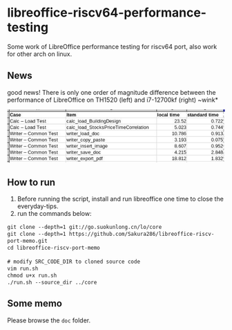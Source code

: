 
# libreoffice-riscv64-performance-testing

Some work of LibreOffice performance testing for riscv64 port, also work for other arch on linux.

## News

good news! There is only one order of magnitude difference between the performance of LibreOffice on TH1520 (left) and i7-12700kf (right) ~wink*

![some result](pic/2305312346.png)

## How to run

1. Before running the script, install and run libreoffice one time to close the everyday-tips.
2. run the commands below:

```shell
git clone --depth=1 git://go.suokunlong.cn/lo/core
git clone --depth=1 https://github.com/Sakura286/libreoffice-riscv-port-memo.git
cd libreoffice-riscv-port-memo

# modify SRC_CODE_DIR to cloned source code
vim run.sh
chmod u+x run.sh
./run.sh --source_dir ../core
```

## Some memo

Please browse the `doc` folder.

